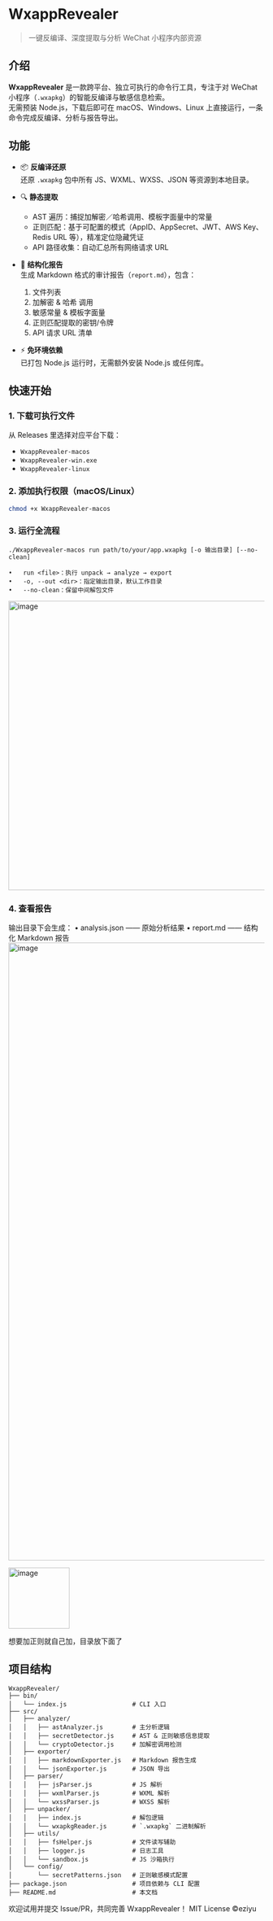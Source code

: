 # WxappRevealer

> 一键反编译、深度提取与分析 WeChat 小程序内部资源

## 介绍

**WxappRevealer** 是一款跨平台、独立可执行的命令行工具，专注于对 WeChat 小程序（`.wxapkg`）的智能反编译与敏感信息检索。  
无需预装 Node.js，下载后即可在 macOS、Windows、Linux 上直接运行，一条命令完成反编译、分析与报告导出。

## 功能

- 📦 **反编译还原**  
  还原 `.wxapkg` 包中所有 JS、WXML、WXSS、JSON 等资源到本地目录。

- 🔍 **静态提取**  
  - AST 遍历：捕捉加解密／哈希调用、模板字面量中的常量  
  - 正则匹配：基于可配置的模式（AppID、AppSecret、JWT、AWS Key、Redis URL 等），精准定位隐藏凭证  
  - API 路径收集：自动汇总所有网络请求 URL

- 📝 **结构化报告**  
  生成 Markdown 格式的审计报告（`report.md`），包含：  
  1. 文件列表  
  2. 加解密 & 哈希 调用  
  3. 敏感常量 & 模板字面量  
  4. 正则匹配提取的密钥/令牌  
  5. API 请求 URL 清单

- ⚡ **免环境依赖**  
  已打包 Node.js 运行时，无需额外安装 Node.js 或任何库。

## 快速开始

### 1. 下载可执行文件

从 Releases 里选择对应平台下载：  
- `WxappRevealer-macos`  
- `WxappRevealer-win.exe`  
- `WxappRevealer-linux`

### 2. 添加执行权限（macOS/Linux）

```bash
chmod +x WxappRevealer-macos
```

### 3. 运行全流程
```
./WxappRevealer-macos run path/to/your/app.wxapkg [-o 输出目录] [--no-clean]
```
	•	run <file>：执行 unpack → analyze → export
	•	-o, --out <dir>：指定输出目录，默认工作目录
	•	--no-clean：保留中间解包文件
<img width="569" alt="image" src="https://github.com/user-attachments/assets/98982919-04bf-4cac-b9f2-e15a5c5ae0e2" />


### 4. 查看报告
输出目录下会生成：
	•	analysis.json —— 原始分析结果
	•	report.md   —— 结构化 Markdown 报告
<img width="1215" alt="image" src="https://github.com/user-attachments/assets/2ef4b03e-e0d5-4f57-9369-276bbc16f3aa" />

<img width="120" alt="image" src="https://github.com/user-attachments/assets/9dbf4594-d41b-4132-a062-0aae03eb035b" />

想要加正则就自己加，目录放下面了

## 项目结构
```
WxappRevealer/
├── bin/
│   └── index.js                  # CLI 入口
├── src/
│   ├── analyzer/
│   │   ├── astAnalyzer.js        # 主分析逻辑
│   │   ├── secretDetector.js     # AST & 正则敏感信息提取
│   │   └── cryptoDetector.js     # 加解密调用检测
│   ├── exporter/
│   │   ├── markdownExporter.js   # Markdown 报告生成
│   │   └── jsonExporter.js       # JSON 导出
│   ├── parser/
│   │   ├── jsParser.js           # JS 解析
│   │   ├── wxmlParser.js         # WXML 解析
│   │   └── wxssParser.js         # WXSS 解析
│   ├── unpacker/
│   │   ├── index.js              # 解包逻辑
│   │   └── wxapkgReader.js       # `.wxapkg` 二进制解析
│   ├── utils/
│   │   ├── fsHelper.js           # 文件读写辅助
│   │   ├── logger.js             # 日志工具
│   │   └── sandbox.js            # JS 沙箱执行
│   └── config/
│       └── secretPatterns.json   # 正则敏感模式配置
├── package.json                  # 项目依赖与 CLI 配置
├── README.md                     # 本文档
```
欢迎试用并提交 Issue/PR，共同完善 WxappRevealer！
MIT License ©eziyu
